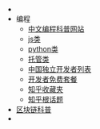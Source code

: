 -
- 编程
	- [中文编程科普网站](https://ebookfoundation.github.io/free-programming-books/books/free-programming-books-zh.html)
	- [js类](https://github.com/stars/snake34475/lists/js-study)
	- [python类](https://github.com/stars/snake34475/lists/python)
	- [托管类](https://github.com/stars/snake34475/lists/awesome-lists)
	- [中国独立开发者列表](https://github.com/1c7/chinese-independent-developer)
	- [开发者免费套餐](https://github.com/ripienaar/free-for-dev)
	- [知乎收藏夹](https://www.zhihu.com/people/teng-xiao-ran-85-88/collections)
	- [知乎根话题](https://www.zhihu.com/topic/19776749/top-answers)
- [区块链科普](https://github.com/xianfeng92/Love-Ethereum)
-